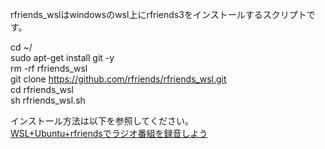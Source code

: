 rfriends_wslはwindowsのwsl上にrfriends3をインストールするスクリプトです。  
   
cd ~/  
sudo apt-get install git -y  
rm -rf rfriends_wsl  
git clone https://github.com/rfriends/rfriends_wsl.git  
cd rfriends_wsl  
sh rfriends_wsl.sh  
  
インストール方法は以下を参照してください。  
[WSL+Ubuntu+rfriendsでラジオ番組を録音しよう](https://github.com/rfriends/rfriends_wsl/wiki)
